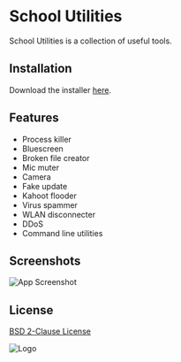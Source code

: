 
# School Utilities

 School Utilities is a collection of useful tools.


## Installation

Download the installer [here](https://github.com/xcuzimfna/school-utilities/releases/download/v1.1/installer.exe).

## Features

- Process killer
- Bluescreen
- Broken file creator
- Mic muter
- Camera
- Fake update
- Kahoot flooder
- Virus spammer
- WLAN disconnecter
- DDoS
- Command line utilities


## Screenshots

![App Screenshot](https://i.imgur.com/d4Z54A2.png)


## License

[BSD 2-Clause License](https://raw.githubusercontent.com/xcuzimfna/school-utilities/v1.1/LICENSE)


![Logo](https://github.com/xcuzimfna/school-utilities/raw/v1.0/Files/SU_ICON_transparent.ico)

